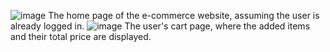 ![image](https://github.com/user-attachments/assets/5857b13c-f062-4fe9-924b-6afe3707955a)
The home page of the e-commerce website, assuming the user is already logged in.
![image](https://github.com/user-attachments/assets/d08301b5-6048-41e6-a657-1d4a32955925)
The user's cart page, where the added items and their total price are displayed.

